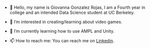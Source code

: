 - 👋 Hello, my name is Giovanna Gonzalez Rojas, I am a Fourth year in college and an intended Data Science student at UC Berkeley. 

- 👀 I’m interested in creating/learning about video games.

- 🌱 I’m currently learning how to use AMPL and Unity.
<!--- 💞️ I’m looking to collaborate on ... -->
- 📫 How to reach me: You can reach me on <a href="https://www.linkedin.com/in/giovanna-gonzalez-rojas-b5b793181?trk=people-guest_people_search-card">Linkedin</a>.


<!---
Girlcoding22/Girlcoding22 is a ✨ special ✨ repository because its `README.md` (this file) appears on your GitHub profile.
You can click the Preview link to take a look at your changes.
--->
<!--I’m currently learning how to use Godot for video game programming and Swift for app development.--->
